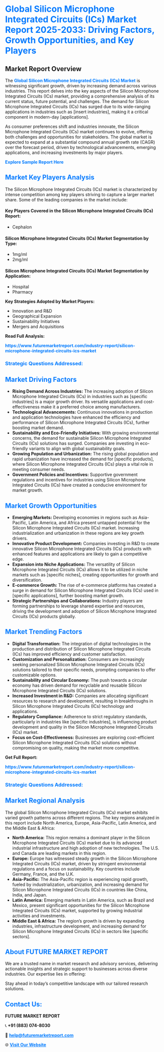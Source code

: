 <h1 style="color: #007BFF;">Global Silicon Microphone Integrated Circuits (ICs) Market Report 2025-2033: Driving Factors, Growth Opportunities, and Key Players</h1>

<section id="overview">
<h2>Market Report Overview</h2>
<p>The <a href="https://www.futuremarketreport.com/industry-report/silicon-microphone-integrated-circuits-ics-market" style="color: #007BFF; text-decoration: none;"><strong>Global Silicon Microphone Integrated Circuits (ICs) Market</strong></a> is witnessing significant growth, driven by increasing demand across various industries. This report delves into the key aspects of the Silicon Microphone Integrated Circuits (ICs) market, providing a comprehensive analysis of its current status, future potential, and challenges. The demand for Silicon Microphone Integrated Circuits (ICs) has surged due to its wide-ranging applications in industries such as [insert industries], making it a critical component in modern-day [applications].</p>
<p>As consumer preferences shift and industries innovate, the Silicon Microphone Integrated Circuits (ICs) market continues to evolve, offering both challenges and opportunities for stakeholders. The global market is expected to expand at a substantial compound annual growth rate (CAGR) over the forecast period, driven by technological advancements, emerging applications, and increasing investments by major players.</p>
</section>

<section id="overview">
<p><a href="https://www.futuremarketreport.com/request-sample/reportId=116094" style="color: #007BFF; text-decoration: none;"><strong>Explore Sample Report Here</strong></a></p>
</section>

<section id="key-players">
<h2 style="color: #007BFF;">Market Key Players Analysis</h2>
<p>The Silicon Microphone Integrated Circuits (ICs) market is characterized by intense competition among key players striving to capture a larger market share. Some of the leading companies in the market include:</p>
<h4>Key Players Covered in the Silicon Microphone Integrated Circuits (ICs) Report:</h4>
<ul><li>Cephalon</li></ul>
<h4>Silicon Microphone Integrated Circuits (ICs) Market Segmentation by Type:</h4>
<ul><li>1mg/ml</li><li>2mg/ml</li></ul>

<h4>Silicon Microphone Integrated Circuits (ICs) Market Segmentation by Application:</h4>
<ul><li>Hospital</li><li>Pharmacy</li></ul>
<p><strong>Key Strategies Adopted by Market Players:</strong></p>
<ul>
<li>Innovation and R&D</li>
<li>Geographical Expansion</li>
<li>Sustainability Initiatives</li>
<li>Mergers and Acquisitions</li>
</ul>
</section>

<section>
<p><strong>Read Full Analysis: </strong></p><a href="https://www.futuremarketreport.com/industry-report/silicon-microphone-integrated-circuits-ics-market" style="color: #007BFF; text-decoration: none;"><strong>https://www.futuremarketreport.com/industry-report/silicon-microphone-integrated-circuits-ics-market</strong></a>
<h3 style="color: #007BFF;">Strategic Questions Addressed:</h3>
</section>

<section id="driving-factors">
<h2 style="color: #007BFF;">Market Driving Factors</h2>
<ul>
<li><strong>Rising Demand Across Industries:</strong> The increasing adoption of Silicon Microphone Integrated Circuits (ICs) in industries such as [specific industries] is a major growth driver. Its versatile applications and cost-effectiveness make it a preferred choice among manufacturers.</li>
<li><strong>Technological Advancements:</strong> Continuous innovations in production and application technologies have enhanced the efficiency and performance of Silicon Microphone Integrated Circuits (ICs), further boosting market demand.</li>
<li><strong>Sustainability and Eco-Friendly Initiatives:</strong> With growing environmental concerns, the demand for sustainable Silicon Microphone Integrated Circuits (ICs) solutions has surged. Companies are investing in eco-friendly variants to align with global sustainability goals.</li>
<li><strong>Growing Population and Urbanization:</strong> The rising global population and rapid urbanization have increased the demand for [specific products], where Silicon Microphone Integrated Circuits (ICs) plays a vital role in meeting consumer needs.</li>
<li><strong>Government Policies and Incentives:</strong> Supportive government regulations and incentives for industries using Silicon Microphone Integrated Circuits (ICs) have created a conducive environment for market growth.</li>
</ul>
</section>

<section id="growth-opportunities">
<h2 style="color: #007BFF;">Market Growth Opportunities</h2>
<ul>
<li><strong>Emerging Markets:</strong> Developing economies in regions such as Asia-Pacific, Latin America, and Africa present untapped potential for the Silicon Microphone Integrated Circuits (ICs) market. Increasing industrialization and urbanization in these regions are key growth drivers.</li>
<li><strong>Innovative Product Development:</strong> Companies investing in R&D to create innovative Silicon Microphone Integrated Circuits (ICs) products with enhanced features and applications are likely to gain a competitive edge.</li>
<li><strong>Expansion into Niche Applications:</strong> The versatility of Silicon Microphone Integrated Circuits (ICs) allows it to be utilized in niche markets such as [specific niches], creating opportunities for growth and diversification.</li>
<li><strong>E-commerce Growth:</strong> The rise of e-commerce platforms has created a surge in demand for Silicon Microphone Integrated Circuits (ICs) used in [specific applications], further boosting market growth.</li>
<li><strong>Strategic Partnerships and Collaborations:</strong> Industry players are forming partnerships to leverage shared expertise and resources, driving the development and adoption of Silicon Microphone Integrated Circuits (ICs) products globally.</li>
</ul>
</section>

<section id="trending-factors">
<h2 style="color: #007BFF;">Market Trending Factors</h2>
<ul>
<li><strong>Digital Transformation:</strong> The integration of digital technologies in the production and distribution of Silicon Microphone Integrated Circuits (ICs) has improved efficiency and customer satisfaction.</li>
<li><strong>Customization and Personalization:</strong> Consumers are increasingly seeking personalized Silicon Microphone Integrated Circuits (ICs) solutions tailored to their specific needs, prompting companies to offer customizable options.</li>
<li><strong>Sustainability and Circular Economy:</strong> The push towards a circular economy has driven demand for recyclable and reusable Silicon Microphone Integrated Circuits (ICs) solutions.</li>
<li><strong>Increased Investment in R&D:</strong> Companies are allocating significant resources to research and development, resulting in breakthroughs in Silicon Microphone Integrated Circuits (ICs) technology and applications.</li>
<li><strong>Regulatory Compliance:</strong> Adherence to strict regulatory standards, particularly in industries like [specific industries], is influencing product development and quality in the Silicon Microphone Integrated Circuits (ICs) market.</li>
<li><strong>Focus on Cost-Effectiveness:</strong> Businesses are exploring cost-efficient Silicon Microphone Integrated Circuits (ICs) solutions without compromising on quality, making the market more competitive.</li>
</ul>
</section>

<section>
<p><strong>Get Full Report: </strong></p><a href="https://www.futuremarketreport.com/industry-report/silicon-microphone-integrated-circuits-ics-market" style="color: #007BFF; text-decoration: none;"><strong>https://www.futuremarketreport.com/industry-report/silicon-microphone-integrated-circuits-ics-market</strong></a>
<h3 style="color: #007BFF;">Strategic Questions Addressed:</h3>
</section>


<section id="regional-analysis">
<h2 style="color: #007BFF;">Market Regional Analysis</h2>
<p>The global Silicon Microphone Integrated Circuits (ICs) market exhibits varied growth patterns across different regions. The key regions analyzed in this report include North America, Europe, Asia-Pacific, Latin America, and the Middle East & Africa:</p>
<ul>
<li><strong>North America:</strong> This region remains a dominant player in the Silicon Microphone Integrated Circuits (ICs) market due to its advanced industrial infrastructure and high adoption of new technologies. The U.S. and Canada are leading markets in this region.</li>
<li><strong>Europe:</strong> Europe has witnessed steady growth in the Silicon Microphone Integrated Circuits (ICs) market, driven by stringent environmental regulations and a focus on sustainability. Key countries include Germany, France, and the U.K.</li>
<li><strong>Asia-Pacific:</strong> The Asia-Pacific region is experiencing rapid growth, fueled by industrialization, urbanization, and increasing demand for Silicon Microphone Integrated Circuits (ICs) in countries like China, India, and Japan.</li>
<li><strong>Latin America:</strong> Emerging markets in Latin America, such as Brazil and Mexico, present significant opportunities for the Silicon Microphone Integrated Circuits (ICs) market, supported by growing industrial activities and investments.</li>
<li><strong>Middle East & Africa:</strong> The region’s growth is driven by expanding industries, infrastructure development, and increasing demand for Silicon Microphone Integrated Circuits (ICs) in sectors like [specific sectors].</li>
</ul>
</section>

<footer>
<h2 style="color: #007BFF;">About FUTURE MARKET REPORT</h2>
<p>We are a trusted name in market research and advisory services, delivering actionable insights and strategic support to businesses across diverse industries. Our expertise lies in offering:</p>

<p>Stay ahead in today’s competitive landscape with our tailored research solutions.</p>

<h2 style="color: #007BFF;">Contact Us:</h2>
<p><strong>FUTURE MARKET REPORT</strong></p>
<p>📞 <strong>+91 (883) 074-8030</strong></p>
<p>📧 <strong><a href="mailto:help@futuremarketreport.com" style="color: #007BFF;">help@futuremarketreport.com</a></strong></p>
<p>🌐 <strong><a href="https://www.futuremarketreport.com/" style="color: #007BFF;">Visit Our Website</a></strong></p>
</footer>